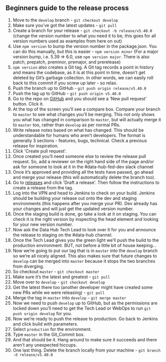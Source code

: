 ## Beginners guide to the release process

1. Move to the `develop` branch - `git checkout develop`
2. Make sure you’ve got the latest updates - `git pull`
3. Create a branch for your release  - `git checkout -b release/v5.40.0` (change the version number to what you need it to be, this goes for all version numbers used as examples from here on out)
4. Use `npm version` to bump the version number in the package.json. You can do this manually, but this is easier - `npm version minor`
(For a major version bump, i.e. 5.39 => 6.0, use `npm version major`. There is also patch, prepatch, preminor, premajor, and prerelease)
5. `npm version` also creates a Git tag. A Git tag records a point in history and means the codebase, as it is at this point in time, doesn’t get deleted by Git’s garbage collection. In other words, we can easily roll back to this commit if you screw up later - so relax.
6. Push the branch up to GitHub - `git push origin release/v5.40.0`
7. Push the tag up to GitHub - `git push origin v5.40.0`
8. Go to the repo on [GitHub](https://github.com/uktrade/data-hub-frontend) and you should see a ‘New pull request’ button. Click it.
9. At the top of the screen you’ll see a compare box. Compare your branch to `master` to see what changes you’ll be merging. This not only shows you what has changed in comparison to `master`, but will actually merge it to `master` too, rather than `develop` as per normal PRs.
10. Write release notes based on what has changed. This should be understandable for humans who aren’t developers. The format is generally 3 sections - features, bugs, technical. Check a previous release for inspiration.
11. Click 'Create pull request'.
12. Once created you’ll need someone else to review the release pull request. So, add a reviewer on the right hand side of the page and/or ask for someone to look at it in the #data-hub-fed-dev slack channel
13. Once it’s approved and providing all the tests have passed, go ahead and merge your release (this will automatically delete the branch too).
14. Go to [releases](https://github.com/uktrade/data-hub-frontend/releases) and click 'Draft a release'. Then follow the instructions to create a release from the tag.
15. Log into the VPN and head to Jenkins to check on your build. Jenkins should be building your release out onto the dev and staging environments (this happens after you merge your PR). Dev already has your changes and will just get the updated version number.
16. Once the staging build is done, go take a look at it on staging. You can check it is the right version by inspecting the head element and looking for your new version number.
17. Now ask the Data Hub Tech Lead to look over it for you and announce the release to staging on the #data-hub channel.
18. Once the Tech Lead gives you the green light we’ll push the build to the production environment. BUT, not before a little bit of house keeping...
19. Now we’re going to put our tag that is in `master` into the `develop` branch so we’re all nicely aligned. This also makes sure that future changes to `develop` can be merged into `master` because it stops the two branches from diverging.
20. So checkout `master` - `git checkout master`
21. Make sure it’s the latest and greatest - `git pull`
22. Move over to `develop` - `git checkout develop`
23. Get the latest there too (another developer might have created some new PRs while we were releasing) - `git pull`
24. Merge the tag in `master` into `develop` - `git merge master`
25. Now we need to push `develop` up to GitHub, but as the permissions are locked down you’ll need to get the Tech Lead or WebOps to run `git push origin develop` for you.
26. Now we’re ready to push the release to production. Go back to Jenkins and click build with parameters.
27. Select `production` for the environment.
28. Type `master` in the Git_Commit box.
29. And that should be it. Hang around to make sure it succeeds and there aren’t any unexpected hiccups.
30. One last thing. Delete the branch locally from your machine - `git branch -d release/v5.40.0`
